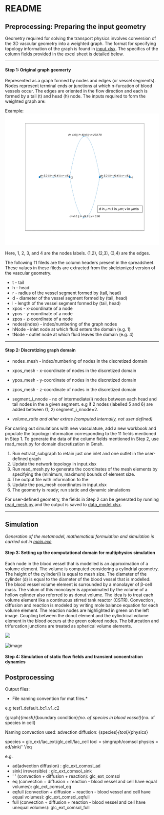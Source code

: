 
# README

## Preprocessing: Preparing the input geometry

Geometry required for solving the transport physics involves conversion of the 3D vascular geometry into a weighted graph. The format for specifying topology information of the graph is found in [input.xlsx](https://github.com/DeepaMahm/simgraph/tree/main/input).
The specifics of the column fields provided in the excel sheet is detailed below.

*****************************************************

#### Step 1:   Original graph geomerty
Represented as a graph formed by nodes and edges (or vessel segments). Nodes represent terminal ends or junctions at which
n-furcation of blood vessels occur. The edges are oriented in the flow direction and each is formed by a tail (t) and head (h) node. The
inputs required to form the weighted graph are:  
 
Example: <br />
![A test image](/docs/images/test2.png)

<!-- <img src="https://github.com/DeepaMahm/simgraph/blob/main/test2.png" width="700"> -->

Here, 1, 2, 3, and 4 are the nodes labels. (1,2), (2,3), (3,4) are the edges.

The following 11 fileds are the column headers present in the spreadsheet. These values in these fileds are extracted from the skeletonized
version of the vascular geometry.<br />
* t - tail <br />
* h - head	 <br />
* r - radius of the vessel segment formed by (tail, head)	 <br />
* d - diameter of the vessel segment formed by (tail, head)	 <br />
* l - length of the vessel segment formed by (tail, head)	 <br />
* xpos -	x-coordinate of a node <br />
* ypos - 	y-coordinate of a node <br />
* zpos -  z-coordinate of a node	 <br />
* nodes(index) - index/numbering of the graph nodes  <br /> 	
* hNode - inlet node at which fluid enters the domain (e.g. 1)  <br />	
* tNode - outlet node at which fluid leaves the domain (e.g. 4)	 <br />

*****************************************************

#### Step 2: Discretizing graph domain

* nodes_mesh - index/numbering of nodes in the discretized domain  <br />
* xpos_mesh - x-coordinate of nodes in the discretized domain	 <br />
* ypos_mesh - y-coordinate of nodes in the discretized domain	 <br />
* zpos_mesh - z-coordinate of nodes in the discretized domain <br />
* segment_i_nnode	- no of intermediate(i) nodes between each head and tail nodes in the a given segment. e.g if 2 nodes
 (labelled 5 and 6) are added between (1, 2) segment_i_nnode=2. <br />

* *volume_ratio and other extras (computed internally, not user defined)*	 <br />

For carring out simulations with new vasculature, add a new workbook and populate the topology information corresponding to the 11 fields mentioned in Step 1.
To generate the data of the column fields mentioned in Step 2, use read_mesh.py for domain discretization in Gmsh.
1. Run extract_subgraph to retain just one inlet and one outlet in the user-defined graph
1. Update the network topology in input.xlsx 
1. Run read_mesh.py to generate the coordinates of the mesh elements by specifying the (minimum, maximum) bounds of element size. 
1. The output file with information fo the 
1. Update the pos_mesh coordinates in input.xlsx
1. The geomerty is ready; run static and dynamic simulations

For user-defined geometry, the fields in Step 2 can be generated by running [read_mesh.py](https://github.com/DeepaMahm/simgraph/blob/main/preprocessing/read_mesh.py)
and the output is saved to [data_model.xlsx](https://github.com/DeepaMahm/simgraph/blob/main/preprocessing/data_model.xlsx).
*****************************************************
## Simulation
*Generation of the metamodel, mathematical formulation and simulation is carried out in [main.exe](https://github.com/DeepaMahm/simgraph/blob/main/main/main.exe)*

#### Step 3: Setting up the computational domain for multiphysics simulation
Each node in the blood vessel that is modelled is an approximation of a volume element. The volume is computed considering a cylindrial geometry. The height of the cylinder(l) is equal to mesh size. The diameter of the cylinder (d) is equal to the diameter of the blood vessel that is modelled. The blood vessel volume element is surrounded by a monolayer of β-cell mass. The volum of this monolayer is approximated by the volume of a hollow cylinder also referred to as donut volume.  The idea is to treat 
each volume element like a continuous stirred tank reactor (CSTR). Convection , diffusion and reaction is modeled by writing mole balance equation for each volume element. The reaction nodes are highlighted in  green on the left image. Coupling between the donut element and the cylindrical volume element in the blood occurs at the green colored nodes. The bifurcation and trifurcation junctions are treated as spherical volume elements.
 
<!--  ![A test image](domain.svg) -->
<img src="https://github.com/DeepaMahm/simgraph/blob/main/docs/images/domain.svg" width="700">

![image](https://user-images.githubusercontent.com/29662579/128639317-29a7b18b-4b1b-433a-b042-53aadef1e4bc.png)

#### Step 4: Simulation of static flow fields and transient concentration dynamics 



## Postprocessing


Output files:

* File naming convention for mat files.*

e.g test1_default_bc1_v1_c2

{graph}_{mesh}_{boundary condition}_{no. of species in blood vessel}_{no. of species in cell}


Naming convection used: 
advection diffusion: {species}_{tool}_{physics}

species =  glc_ext/lac_ext/glc_cell/lac_cell
tool = simgraph/comsol
physics = ad/sink/' '/eq

e.g.
*  ad(advection diffusion) :  glc_ext_comosl_ad
*  sink( irreversible) : glc_ext_comsol_sink
*  ' ' (convection + diffusion + reaction): glc_ext_comsol
* 	eq (convection + diffusion + reaction - blood vessel and cell have equal volumes): glc_ext_comsol_eq 
* 	eqfull (convection + diffusion + reaction - blood vessel and cell have equal volumes): glc_ext_comsol_eqfull 
*  full (convection + diffusion + reaction - blood vessel and cell have unequal volumes): glc_ext_comsol_full 
